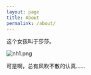 ```yaml
---
layout: page
title: About
permalink: /about/
---
```


这个女孩叫于莎莎。

![nh1.png](https://i.loli.net/2020/07/21/12P8jOCu54cbiK6.png)

可是啊，总有风吹不散的认真……
